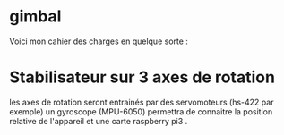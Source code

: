 # gimbal
Voici mon cahier  des charges en quelque sorte :

# Stabilisateur sur 3 axes de rotation
les axes de rotation seront entrainés par des servomoteurs (hs-422 par exemple)
un gyroscope (MPU-6050) permettra de connaitre la position relative de l'appareil
et une carte raspberry pi3 .
